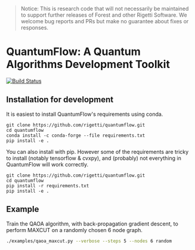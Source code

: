>Notice: This is research code that will not necessarily be maintained to
>support further releases of Forest and other Rigetti Software. We welcome
>bug reports and PRs but make no guarantee about fixes or responses.

# QuantumFlow: A Quantum Algorithms Development Toolkit

[![Build Status](https://travis-ci.org/rigetti/quantumflow.svg?branch=master)](https://travis-ci.org/rigetti/quantumflow)

## Installation for development

It is easiest to install QuantumFlow's requirements using conda.
```
git clone https://github.com/rigetti/quantumflow.git
cd quantumflow
conda install -c conda-forge --file requirements.txt
pip install -e .
```

You can also install with pip. However some of the requirements are tricky to install (notably tensorflow & cvxpy), and (probably) not everything in QuantumFlow will work correctly.
```
git clone https://github.com/rigetti/quantumflow.git
cd quantumflow
pip install -r requirements.txt
pip install -e .
```

## Example
Train the QAOA algorithm, with back-propagation gradient descent, to perform
MAXCUT on a randomly chosen 6 node graph. 

```bash
./examples/qaoa_maxcut.py --verbose --steps 5 --nodes 6 random
```


